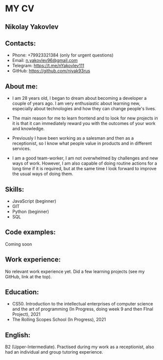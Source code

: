 # MY CV 
## **Nikolay Yakovlev**
## **Contacts:**
- Phone: +79923321384 (only for urgent questions)
- Email: n.yakovlev96@gmail.com
- Telegram: https://t.me/nYakovlev111
- GitHub: https://github.com/niyak93rus
## **About me:** 
* I am 28 years old, I began to dream about becoming a developer a couple of years ago. I am very enthusiastic about learning new, especially about technologies and how they can change people's lives.   

* The main reason for me to learn frontend and to look for new projects in it is that it can immediately reward you with the outcomes of your work and knowledge.   

* Previously I have been working as a salesman and then as a receptionist, so I know what people value in products and in different services.   

* I am a good team-worker, I am not overwhelmed by challenges and new ways of work. However, I am also capable of doing routine actions for a long time if it is required, but at the same time I look forward to improve the usual ways of doing them.  
## **Skills:** 
- JavaScript (beginner)
- GIT
- Python (beginner)
- SQL
## **Code examples:** 
Coming soon
## **Work experience:** 
No relevant work experience yet. Did a few learning projects (see my GitHub, link at the top).
## **Education:**
- CS50. Introduction to the intellectual enterprises of computer science and the art of programming (In Progress, doing week 9 and then FInal Project), 2021
- The Rolling Scopes School (In Progress), 2021
## **English:** 
B2 (Upper-Intermediate). Practised during my work as a receptionist, also had an individual and group tutoring experience.